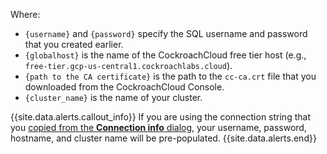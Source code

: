 Where:

- `{username}` and `{password}` specify the SQL username and password that you created earlier.
- `{globalhost}` is the name of the CockroachCloud free tier host (e.g., `free-tier.gcp-us-central1.cockroachlabs.cloud`).
- `{path to the CA certificate}` is the path to the `cc-ca.crt` file that you downloaded from the CockroachCloud Console.
- `{cluster_name}` is the name of your cluster.

{{site.data.alerts.callout_info}}
If you are using the connection string that you [copied from the **Connection info** dialog](#set-up-your-cluster-connection), your username, password, hostname, and cluster name will be pre-populated.
{{site.data.alerts.end}}
